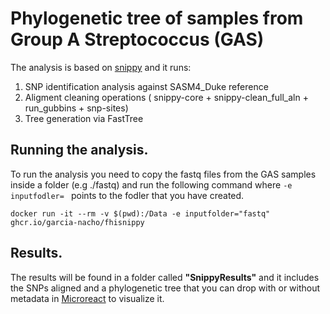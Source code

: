 # Phylogenetic tree of samples from Group A Streptococcus (GAS)

The analysis is based on [snippy](https://github.com/tseemann/snippy) and it runs:   

1. SNP identification analysis against SASM4_Duke reference
2. Aligment cleaning operations ( snippy-core + snippy-clean_full_aln + run_gubbins + snp-sites)
3. Tree generation via FastTree

## Running the analysis.
To run the analysis you need to copy the fastq files from the GAS samples inside a folder (e.g ./fastq) and run the following command where <code>-e inputfodler= </code> points to the fodler that you have created.

 <code>docker run -it --rm -v $(pwd):/Data -e inputfolder="fastq" ghcr.io/garcia-nacho/fhisnippy</code>


## Results.
The results will be found in a folder called **"SnippyResults"** and it includes the SNPs aligned and a phylogenetic tree that you can drop with or without metadata in [Microreact](https://microreact.org/) to visualize it. 
